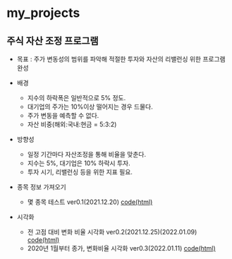 # my_projects

## 주식 자산 조정 프로그램
+ 목표 : 주가 변동성의 범위를 파악해 적절한 투자와 자산의 리밸런싱 위한 프로그램 완성
+ 배경
  - 지수의 하락폭은 일반적으로 5% 정도.
  - 대기업의 주가는 10%이상 떨어지는 경우 드물다.
  - 주가 변동을 예측할 수 없다.
  - 자산 비중(해외:국내:현금 = 5:3:2)
+ 방향성
  - 일정 기간마다 자산조정을 통해 비율을 맞춘다.
  - 지수는 5%, 대기업은 10% 하락시 투자.
  - 투자 시기, 리밸런싱 등을 위한 지표 필요.


+ 종목 정보 가져오기
  - 몇 종목 테스트 ver0.1(2021.12.20) [code(html)](https://kbjung.github.io/my_projects/주식자산평가/stock_evaluate_ver0.1.html)
+ 시각화
  - 전 고점 대비 변화 비율 시각화 ver0.2(2021.12.25)(2022.01.09) [code(html)](https://kbjung.github.io/my_projects/주식자산평가/stock_evaluate_ver0.2.html)
  - 2020년 1월부터 종가, 변화비율 시각화 ver0.3(2022.01.11) [code(html)](https://kbjung.github.io/my_projects/주식자산평가/stock_evaluate_ver0.3.html)
